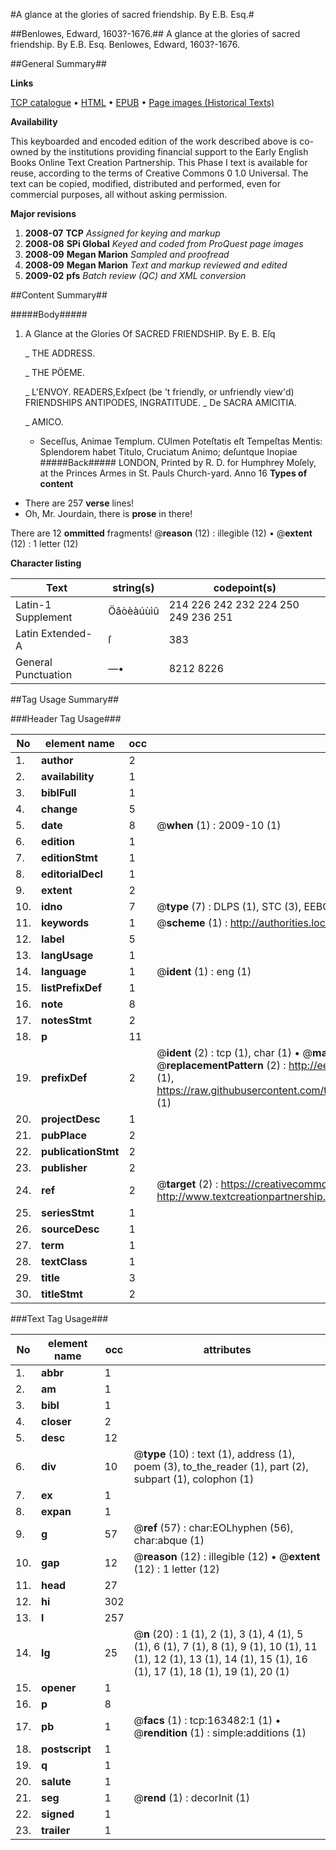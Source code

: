 #A glance at the glories of sacred friendship. By E.B. Esq.#

##Benlowes, Edward, 1603?-1676.##
A glance at the glories of sacred friendship. By E.B. Esq.
Benlowes, Edward, 1603?-1676.

##General Summary##

**Links**

[TCP catalogue](http://www.ota.ox.ac.uk/tcp/)  • 
[HTML](http://tei.it.ox.ac.uk/tcp/Texts-HTML/free/A76/A76390.html)  • 
[EPUB](http://tei.it.ox.ac.uk/tcp/Texts-EPUB/free/A76/A76390.epub) • 
[Page images (Historical Texts)](https://data.historicaltexts.jisc.ac.uk/view?pubId=eebo-99870766e&pageId=eebo-99870766e-163482-1)

**Availability**

This keyboarded and encoded edition of the
	       work described above is co-owned by the institutions
	       providing financial support to the Early English Books
	       Online Text Creation Partnership. This Phase I text is
	       available for reuse, according to the terms of Creative
	       Commons 0 1.0 Universal. The text can be copied,
	       modified, distributed and performed, even for
	       commercial purposes, all without asking permission.

**Major revisions**

1. __2008-07__ __TCP__ *Assigned for keying and markup*
1. __2008-08__ __SPi Global__ *Keyed and coded from ProQuest page images*
1. __2008-09__ __Megan Marion__ *Sampled and proofread*
1. __2008-09__ __Megan Marion__ *Text and markup reviewed and edited*
1. __2009-02__ __pfs__ *Batch review (QC) and XML conversion*

##Content Summary##

#####Body#####

1. A Glance at the Glories Of SACRED FRIENDSHIP. By E. B. Eſq

    _ THE ADDRESS.

    _ THE PÖEME.

    _ L'ENVOY.
READERS,Exſpect (be 't friendly, or unfriendly view'd) FRIENDSHIPS ANTIPODES, INGRATITUDE.
    _ De SACRA AMICITIA.

    _ AMICO.

      * Seceſſus, Animae Templum.
CUlmen Poteſtatis eſt Tempeſtas Mentis: Splendorem habet Titulo, Cruciatum Animo; deſuntque Inopiae 
#####Back#####
LONDON, Printed by R. D. for Humphrey Moſely, at the Princes Armes in St. Pauls Church-yard. Anno 16
**Types of content**

  * There are 257 **verse** lines!
  * Oh, Mr. Jourdain, there is **prose** in there!

There are 12 **ommitted** fragments! 
 @__reason__ (12) : illegible (12)  •  @__extent__ (12) : 1 letter (12)

**Character listing**


|Text|string(s)|codepoint(s)|
|---|---|---|
|Latin-1 Supplement|Öâòèàúùìû|214 226 242 232 224 250 249 236 251|
|Latin Extended-A|ſ|383|
|General Punctuation|—•|8212 8226|

##Tag Usage Summary##

###Header Tag Usage###

|No|element name|occ|attributes|
|---|---|---|---|
|1.|__author__|2||
|2.|__availability__|1||
|3.|__biblFull__|1||
|4.|__change__|5||
|5.|__date__|8| @__when__ (1) : 2009-10 (1)|
|6.|__edition__|1||
|7.|__editionStmt__|1||
|8.|__editorialDecl__|1||
|9.|__extent__|2||
|10.|__idno__|7| @__type__ (7) : DLPS (1), STC (3), EEBO-CITATION (1), PROQUEST (1), VID (1)|
|11.|__keywords__|1| @__scheme__ (1) : http://authorities.loc.gov/ (1)|
|12.|__label__|5||
|13.|__langUsage__|1||
|14.|__language__|1| @__ident__ (1) : eng (1)|
|15.|__listPrefixDef__|1||
|16.|__note__|8||
|17.|__notesStmt__|2||
|18.|__p__|11||
|19.|__prefixDef__|2| @__ident__ (2) : tcp (1), char (1)  •  @__matchPattern__ (2) : ([0-9\-]+):([0-9IVX]+) (1), (.+) (1)  •  @__replacementPattern__ (2) : http://eebo.chadwyck.com/downloadtiff?vid=$1&page=$2 (1), https://raw.githubusercontent.com/textcreationpartnership/Texts/master/tcpchars.xml#$1 (1)|
|20.|__projectDesc__|1||
|21.|__pubPlace__|2||
|22.|__publicationStmt__|2||
|23.|__publisher__|2||
|24.|__ref__|2| @__target__ (2) : https://creativecommons.org/publicdomain/zero/1.0/ (1), http://www.textcreationpartnership.org/docs/. (1)|
|25.|__seriesStmt__|1||
|26.|__sourceDesc__|1||
|27.|__term__|1||
|28.|__textClass__|1||
|29.|__title__|3||
|30.|__titleStmt__|2||


###Text Tag Usage###

|No|element name|occ|attributes|
|---|---|---|---|
|1.|__abbr__|1||
|2.|__am__|1||
|3.|__bibl__|1||
|4.|__closer__|2||
|5.|__desc__|12||
|6.|__div__|10| @__type__ (10) : text (1), address (1), poem (3), to_the_reader (1), part (2), subpart (1), colophon (1)|
|7.|__ex__|1||
|8.|__expan__|1||
|9.|__g__|57| @__ref__ (57) : char:EOLhyphen (56), char:abque (1)|
|10.|__gap__|12| @__reason__ (12) : illegible (12)  •  @__extent__ (12) : 1 letter (12)|
|11.|__head__|27||
|12.|__hi__|302||
|13.|__l__|257||
|14.|__lg__|25| @__n__ (20) : 1 (1), 2 (1), 3 (1), 4 (1), 5 (1), 6 (1), 7 (1), 8 (1), 9 (1), 10 (1), 11 (1), 12 (1), 13 (1), 14 (1), 15 (1), 16 (1), 17 (1), 18 (1), 19 (1), 20 (1)|
|15.|__opener__|1||
|16.|__p__|8||
|17.|__pb__|1| @__facs__ (1) : tcp:163482:1 (1)  •  @__rendition__ (1) : simple:additions (1)|
|18.|__postscript__|1||
|19.|__q__|1||
|20.|__salute__|1||
|21.|__seg__|1| @__rend__ (1) : decorInit (1)|
|22.|__signed__|1||
|23.|__trailer__|1||
